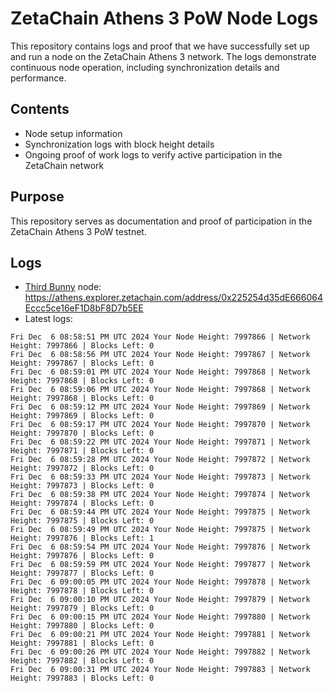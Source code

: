 # ZetaChain Athens 3 PoW Node Logs
This repository contains logs and proof that we have successfully set up and run a node on the ZetaChain Athens 3 network. The logs demonstrate continuous node operation, including synchronization details and performance.

## Contents
- Node setup information
- Synchronization logs with block height details
- Ongoing proof of work logs to verify active participation in the ZetaChain network

## Purpose
This repository serves as documentation and proof of participation in the ZetaChain Athens 3 PoW testnet.

## Logs

- [Third Bunny](https://thirdbunny.xyz/) node: https://athens.explorer.zetachain.com/address/0x225254d35dE666064Eccc5ce16eF1D8bF8D7b5EE
- Latest logs:
```
Fri Dec  6 08:58:51 PM UTC 2024 Your Node Height: 7997866 | Network Height: 7997866 | Blocks Left: 0
Fri Dec  6 08:58:56 PM UTC 2024 Your Node Height: 7997867 | Network Height: 7997867 | Blocks Left: 0
Fri Dec  6 08:59:01 PM UTC 2024 Your Node Height: 7997868 | Network Height: 7997868 | Blocks Left: 0
Fri Dec  6 08:59:06 PM UTC 2024 Your Node Height: 7997868 | Network Height: 7997868 | Blocks Left: 0
Fri Dec  6 08:59:12 PM UTC 2024 Your Node Height: 7997869 | Network Height: 7997869 | Blocks Left: 0
Fri Dec  6 08:59:17 PM UTC 2024 Your Node Height: 7997870 | Network Height: 7997870 | Blocks Left: 0
Fri Dec  6 08:59:22 PM UTC 2024 Your Node Height: 7997871 | Network Height: 7997871 | Blocks Left: 0
Fri Dec  6 08:59:28 PM UTC 2024 Your Node Height: 7997872 | Network Height: 7997872 | Blocks Left: 0
Fri Dec  6 08:59:33 PM UTC 2024 Your Node Height: 7997873 | Network Height: 7997873 | Blocks Left: 0
Fri Dec  6 08:59:38 PM UTC 2024 Your Node Height: 7997874 | Network Height: 7997874 | Blocks Left: 0
Fri Dec  6 08:59:44 PM UTC 2024 Your Node Height: 7997875 | Network Height: 7997875 | Blocks Left: 0
Fri Dec  6 08:59:49 PM UTC 2024 Your Node Height: 7997875 | Network Height: 7997876 | Blocks Left: 1
Fri Dec  6 08:59:54 PM UTC 2024 Your Node Height: 7997876 | Network Height: 7997876 | Blocks Left: 0
Fri Dec  6 08:59:59 PM UTC 2024 Your Node Height: 7997877 | Network Height: 7997877 | Blocks Left: 0
Fri Dec  6 09:00:05 PM UTC 2024 Your Node Height: 7997878 | Network Height: 7997878 | Blocks Left: 0
Fri Dec  6 09:00:10 PM UTC 2024 Your Node Height: 7997879 | Network Height: 7997879 | Blocks Left: 0
Fri Dec  6 09:00:15 PM UTC 2024 Your Node Height: 7997880 | Network Height: 7997880 | Blocks Left: 0
Fri Dec  6 09:00:21 PM UTC 2024 Your Node Height: 7997881 | Network Height: 7997881 | Blocks Left: 0
Fri Dec  6 09:00:26 PM UTC 2024 Your Node Height: 7997882 | Network Height: 7997882 | Blocks Left: 0
Fri Dec  6 09:00:31 PM UTC 2024 Your Node Height: 7997883 | Network Height: 7997883 | Blocks Left: 0
```
